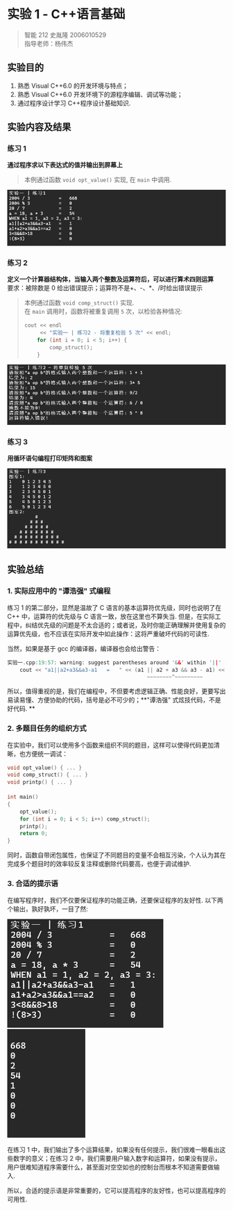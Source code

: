 # 实验 1 - C++语言基础

> 智能 212 史胤隆 2006010529  
> 指导老师：杨伟杰

## 实验目的

1. 熟悉 Visual C++6.0 的开发环境与特点；
1. 熟悉 Visual C++6.0 开发环境下的源程序编辑、调试等功能；
1. 通过程序设计学习 C++程序设计基础知识.

## 实验内容及结果

### 练习 1

**通过程序求以下表达式的值并输出到屏幕上**

> 本例通过函数 `void opt_value()` 实现, 在 `main` 中调用.

![11](img/11.png)



### 练习 2

**定义一个计算器结构体，当输入两个整数及运算符后，可以进行算术四则运算**  
要求：被除数是 0 给出错误提示；运算符不是+、-、\*、/时给出错误提示

> 本例通过函数 `void comp_struct()` 实现.  
> 在 `main` 调用时，函数将被重复调用 `5` 次，以检验各种情况:
>
> ```cpp
> cout << endl
>      << "实验一 | 练习2 - 将重复检验 5 次" << endl;
>     for (int i = 0; i < 5; i++) {
>         comp_struct();
>     }
> ```

![21](img/21.png)

### 练习 3

**用循环语句编程打印矩阵和图案**

![31](img/31.png)



## 实验总结

### 1. 实际应用中的 "谭浩强" 式编程

练习 1 的第二部分，显然是温故了 C 语言的基本运算符优先级，同时也说明了在 C++ 中，运算符的优先级与 C 语言一致，放在这里也不算失当. 但是，在实际工程中，纠结优先级的问题是不太合适的；或者说，及时你能正确理解并使用复杂的运算优先级，也不应该在实际开发中如此操作：这将严重破坏代码的可读性.

当然，如果是基于 gcc 的编译器，编译器也会给出警告：

```cpp
实验一.cpp:19:57: warning: suggest parentheses around '&&' within '||' [-Wparentheses]
    cout << "a1||a2+a3&&a3-a1   =   " << (a1 || a2 + a3 && a3 - a1) << endl;
                                             ~~~~~~~~^~~~~~~~~~
```

所以，值得重视的是，我们在编程中，不但要考虑逻辑正确、性能良好，更要写出易读易懂、方便协助的代码，括号是必不可少的；**"谭浩强" 式炫技代码，不是好代码. **



### 2. 多题目任务的组织方式

在实验中，我们可以使用多个函数来组织不同的题目，这样可以使得代码更加清晰，也方便统一调试：

```cpp
void opt_value() { ... }
void comp_struct() { ... }
void printp() { ... }

int main()
{
    opt_value();
    for (int i = 0; i < 5; i++) comp_struct();
    printp();
    return 0;
}
```

同时，函数自带闭包属性，也保证了不同题目的变量不会相互污染，个人认为其在完成多个题目时的效率较反复注释或删除代码要高，也便于调试维护.



### 3. 合适的提示语

在编写程序时，我们不仅要保证程序的功能正确，还要保证程序的友好性. 以下两个输出，孰好孰坏，一目了然:

![41](img/41.png)  ![42](img/42.png)

在练习 1 中，我们输出了多个运算结果，如果没有任何提示，我们很难一眼看出这些数字的意义；在练习 2 中，我们需要用户输入数字和运算符，如果没有提示，用户很难知道程序需要什么，甚至面对空空如也的控制台而根本不知道需要做输入.

所以，合适的提示语是非常重要的，它可以提高程序的友好性，也可以提高程序的可用性.
